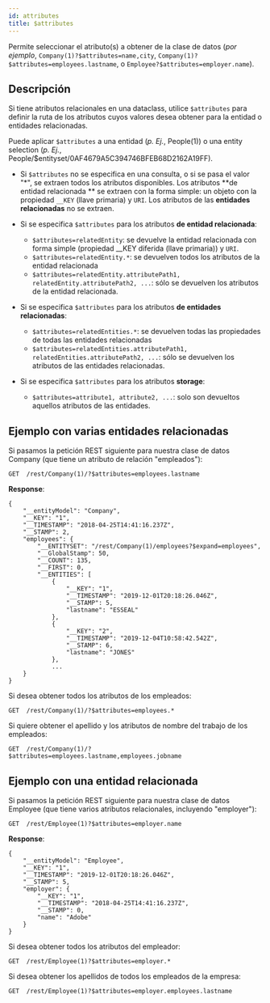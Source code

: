 ```yaml
---
id: attributes
title: $attributes
---
```


Permite seleccionar el atributo(s) a obtener de la clase de datos (*por ejemplo*, `Company(1)?$attributes=name,city`, `Company(1)?$attributes=employees.lastname`, o `Employee?$attributes=employer.name`).

## Descripción

Si tiene atributos relacionales en una dataclass, utilice `$attributes` para definir la ruta de los atributos cuyos valores desea obtener para la entidad o entidades relacionadas.

Puede aplicar `$attributes` a una entidad (*p. Ej.*, People(1)) o una entity selection (*p. Ej.*, People/$entityset/0AF4679A5C394746BFEB68D2162A19FF).

 - Si `$attributes` no se especifica en una consulta, o si se pasa el valor "\*", se extraen todos los atributos disponibles. Los atributos \*\*de entidad relacionada \*\* se extraen con la forma simple: un objeto con la propiedad `__KEY` (llave primaria) y `URI`. Los atributos de las **entidades relacionadas** no se extraen.

- Si se especifica `$attributes` para los atributos **de entidad relacionada**:
  - `$attributes=relatedEntity`: se devuelve la entidad relacionada con forma simple (propiedad __KEY diferida (llave primaria)) y `URI`.
  - `$attributes=relatedEntity.*`: se devuelven todos los atributos de la entidad relacionada
  - `$attributes=relatedEntity.attributePath1, relatedEntity.attributePath2, ...`: sólo se devuelven los atributos de la entidad relacionada.

- Si se especifica `$attributes` para los atributos **de entidades relacionadas**:
  - `$attributes=relatedEntities.*`: se devuelven todas las propiedades de todas las entidades relacionadas
  - `$attributes=relatedEntities.attributePath1, relatedEntities.attributePath2, ...`: sólo se devuelven los atributos de las entidades relacionadas.

- Si se especifica `$attributes` para los atributos **storage**:
  - `$attributes=attribute1, attribute2, ...`: solo son devueltos aquellos atributos de las entidades.

## Ejemplo con varias entidades relacionadas

Si pasamos la petición REST siguiente para nuestra clase de datos Company (que tiene un atributo de relación "empleados"):

`GET  /rest/Company(1)/?$attributes=employees.lastname`

**Response**:

```
{
    "__entityModel": "Company",
    "__KEY": "1",  
    "__TIMESTAMP": "2018-04-25T14:41:16.237Z",
    "__STAMP": 2,
    "employees": {
		"__ENTITYSET": "/rest/Company(1)/employees?$expand=employees",
		"__GlobalStamp": 50,
		"__COUNT": 135,
		"__FIRST": 0,
		"__ENTITIES": [
			{
				"__KEY": "1",
				"__TIMESTAMP": "2019-12-01T20:18:26.046Z",
				"__STAMP": 5,
				"lastname": "ESSEAL"
			},
			{
				"__KEY": "2",
				"__TIMESTAMP": "2019-12-04T10:58:42.542Z",
				"__STAMP": 6,
				"lastname": "JONES"
			},
			...
    }
}
```

Si desea obtener todos los atributos de los empleados:

`GET  /rest/Company(1)/?$attributes=employees.*`

Si quiere obtener el apellido y los atributos de nombre del trabajo de los empleados:

`GET  /rest/Company(1)/?$attributes=employees.lastname,employees.jobname`

## Ejemplo con una entidad relacionada

Si pasamos la petición REST siguiente para nuestra clase de datos Employee (que tiene varios atributos relacionales, incluyendo "employer"):

`GET  /rest/Employee(1)?$attributes=employer.name`

**Response**:

```
{
	"__entityModel": "Employee",
	"__KEY": "1",
	"__TIMESTAMP": "2019-12-01T20:18:26.046Z",
	"__STAMP": 5,
	"employer": {
		"__KEY": "1",
		"__TIMESTAMP": "2018-04-25T14:41:16.237Z",
		"__STAMP": 0,
		"name": "Adobe"
	}
}
```

Si desea obtener todos los atributos del empleador:

`GET  /rest/Employee(1)?$attributes=employer.*`

Si desea obtener los apellidos de todos los empleados de la empresa:

`GET  /rest/Employee(1)?$attributes=employer.employees.lastname`